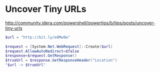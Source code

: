 # Uncover Tiny URLs
http://community.idera.com/powershell/powertips/b/tips/posts/uncover-tiny-urls

```PowerShell
$url = "http://bit.ly/e0Mw9w"
 
$request = [System.Net.WebRequest]::Create($url)
$request.AllowAutoRedirect=$false
$response=$request.GetResponse()
$trueUrl = $response.GetResponseHeader("Location")
"$url -> $trueUrl"
```
